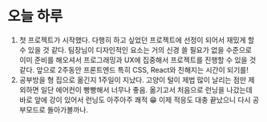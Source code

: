 # 오늘 하루

1. 첫 프로젝트가 시작했다. 다행히 하고 싶었던 프로젝트에 선정이 되어서 재밌게 할 수 있을 것 같다. 팀장님이 디자인적인 요소는 거의 신경 쓸 필요가 없을 수준으로 이미 준비를 해오셔서 프로그래밍과 UX에 집중해서 프로젝트를 진행할 수 있을 것 같다. 앞으로 2주동안 프론트엔드 특히 CSS, React와 친해지는 시간이 되기를!
2. 공부방을 형 집으로 옮긴지 1주일이 지났다. 고양이 털이 제법 많이 날리는 점만 제외하면 일단 에어컨이 빵빵해서 너무나 좋음. 옮기고서 처음으로 런닝을 나갔는데 바로 앞에 강이 있어서 런닝도 아주아주 쾌적 😁 이제 적응도 대충 끝났으니 다시 공부모드로 돌아가볼까나.